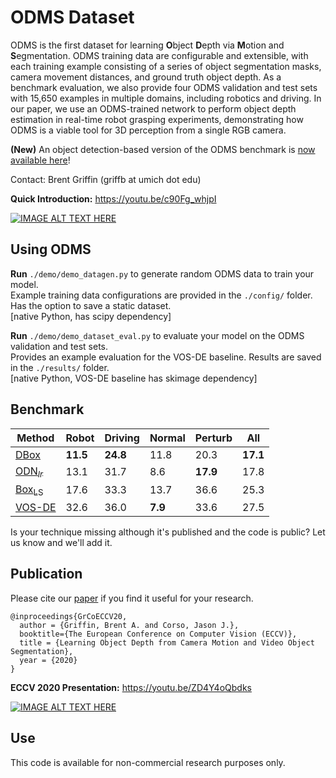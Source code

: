 # ODMS Dataset
ODMS is the first dataset for learning **O**bject **D**epth via **M**otion and **S**egmentation. ODMS training data are configurable and extensible, with each training example consisting of a series of object segmentation masks, camera movement distances, and ground truth object depth. As a benchmark evaluation, we also provide four ODMS validation and test sets with 15,650 examples in multiple domains, including robotics and driving. In our paper, we use an ODMS-trained network to perform object depth estimation in real-time robot grasping experiments, demonstrating how ODMS is a viable tool for 3D perception from a single RGB camera.

**(New)** An object detection-based version of the ODMS benchmark is [now available here](https://github.com/griffbr/ODMD/data/odms_detection "ODMD dataset website")!

Contact: Brent Griffin (griffb at umich dot edu)

__Quick Introduction:__ https://youtu.be/c90Fg_whjpI

[![IMAGE ALT TEXT HERE](https://img.youtube.com/vi/c90Fg_whjpI/0.jpg)](https://youtu.be/c90Fg_whjpI)

## Using ODMS

__Run__ ``./demo/demo_datagen.py`` to generate random ODMS data to train your model. <br />
Example training data configurations are provided in the ``./config/`` folder. Has the option to save a static dataset. <br />
[native Python, has scipy dependency]

__Run__ ``./demo/demo_dataset_eval.py`` to evaluate your model on the ODMS validation and test sets. <br />
Provides an example evaluation for the VOS-DE baseline. Results are saved in the ``./results/`` folder. <br />
[native Python, VOS-DE baseline has skimage dependency]

## Benchmark

| Method | Robot | Driving | Normal | Perturb | All |
| --------------- | --------------- | --------------- | --------------- | --------------- | --------------- |
| [DBox](https://arxiv.org/abs/2103.01468 "Depth from Camera Motion and Object Detection, CVPR 2021") | **11.5** | **24.8** | 11.8 | 20.3 | **17.1** |
| [ODN<sub>*lr*</sub>](https://arxiv.org/abs/2007.05676 "Learning Object Depth from Camera Motion and Video Object Segmentation, ECCV 2020") | 13.1 | 31.7 | 8.6 | **17.9** | 17.8 |
| [Box<sub>LS</sub>](https://arxiv.org/abs/2103.01468 "Depth from Camera Motion and Object Detection, CVPR 2021") | 17.6 | 33.3 | 13.7 | 36.6 | 25.3 |
| [VOS-DE](https://openaccess.thecvf.com/content_WACV_2020/html/Griffin_Video_Object_Segmentation-based_Visual_Servo_Control_and_Object_Depth_Estimation_WACV_2020_paper.html "Video Object Segmentation-based Visual Servo Control and Object Depth Estimation on a Mobile Robot, WACV 2020") | 32.6 | 36.0 | **7.9** | 33.6 | 27.5 |

Is your technique missing although it's published and the code is public? Let us know and we'll add it.

## Publication
Please cite our [paper](https://arxiv.org/abs/2007.05676 "ECCV Paper") if you find it useful for your research.
```
@inproceedings{GrCoECCV20,
  author = {Griffin, Brent A. and Corso, Jason J.},
  booktitle={The European Conference on Computer Vision (ECCV)},
  title = {Learning Object Depth from Camera Motion and Video Object Segmentation},
  year = {2020}
}
```

__ECCV 2020 Presentation:__ https://youtu.be/ZD4Y4oQbdks

[![IMAGE ALT TEXT HERE](https://img.youtube.com/vi/ZD4Y4oQbdks/0.jpg)](https://youtu.be/ZD4Y4oQbdks)

## Use

This code is available for non-commercial research purposes only.
